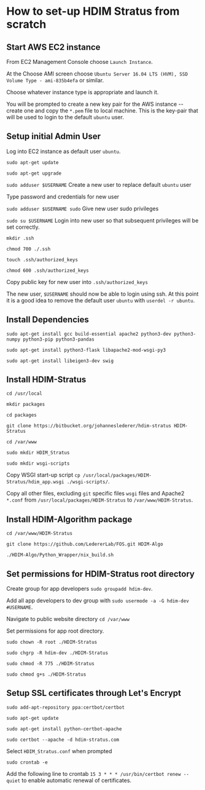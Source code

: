 # How to set-up HDIM Stratus from scratch

## Start AWS EC2 instance

From EC2 Management Console choose `Launch Instance`.

At the Choose AMI screen choose `Ubuntu Server 16.04 LTS (HVM), SSD Volume Type - ami-835b4efa`
or similar.

Choose whatever instance type is appropriate and launch it.

You will be prompted to create a new key pair for the AWS instance -- create one
and copy the `*.pem` file to local machine. This is the key-pair that will be used
to login to the default `ubuntu` user.

## Setup initial Admin User

Log into EC2 instance as default user `ubuntu`.

`sudo apt-get update`

`sudo apt-get upgrade`

`sudo adduser $USERNAME` Create a new user to replace default `ubuntu` user

Type password and credentials for new user

`sudo adduser $USERNAME sudo` Give new user sudo privileges

`sudo su $USERNAME` Login into new user so that subsequent privileges will be set correctly.

`mkdir .ssh`

`chmod 700 ./.ssh`

`touch .ssh/authorized_keys`

`chmod 600 .ssh/authorized_keys`

Copy public key for new user into `.ssh/authorized_keys`

The new user, `$USERNAME` should now be able to login using ssh. At this point it
is a good idea to remove the default user `ubuntu` with `userdel -r ubuntu`.

## Install Dependencies

`sudo apt-get install gcc build-essential apache2 python3-dev python3-numpy python3-pip python3-pandas`

`sudo apt-get install python3-flask libapache2-mod-wsgi-py3`

`sudo apt-get install libeigen3-dev swig`

## Install HDIM-Stratus

`cd /usr/local`

`mkdir packages`

`cd packages`

`git clone https://bitbucket.org/johanneslederer/hdim-stratus HDIM-Stratus`

`cd /var/www`

`sudo mkdir HDIM_Stratus`

`sudo mkdir wsgi-scripts`

Copy WSGI start-up script `cp /usr/local/packages/HDIM-Stratus/hdim_app.wsgi ./wsgi-scripts/`.

Copy all other files, excluding `git` specific files `wsgi` files and Apache2 `*.conf`
from `/usr/local/packages/HDIM-Stratus` to `/var/www/HDIM-Stratus`.


## Install HDIM-Algorithm package

`cd /var/www/HDIM-Stratus`

`git clone https://github.com/LedererLab/FOS.git HDIM-Algo`

`./HDIM-Algo/Python_Wrapper/nix_build.sh`

## Set permissions for HDIM-Stratus root directory

Create group for app developers `sudo groupadd hdim-dev`.

Add all app developers to dev group with `sudo usermode -a -G hdim-dev #USERNAME`.

Navigate to public website directory `cd /var/www`

Set permissions for app root directory.

`sudo chown -R root ./HDIM-Stratus`

`sudo chgrp -R hdim-dev ./HDIM-Stratus`

`sudo chmod -R 775 ./HDIM-Stratus`

`sudo chmod g+s ./HDIM-Stratus`

## Setup SSL certificates through Let's Encrypt
`sudo add-apt-repository ppa:certbot/certbot`

`sudo apt-get update`

`sudo apt-get install python-certbot-apache`

`sudo certbot --apache -d hdim-stratus.com`

Select `HDIM_Stratus.conf` when prompted

`sudo crontab -e`

Add the following line to crontab
`15 3 * * * /usr/bin/certbot renew --quiet`
to enable automatic renewal of certificates.
